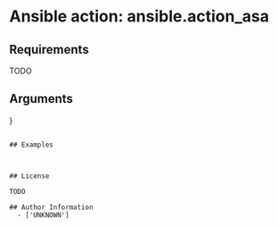 # Ansible action: ansible.action_asa





## Requirements

TODO

## Arguments

}
```

## Examples



## License

TODO

## Author Information
  - ['UNKNOWN']
